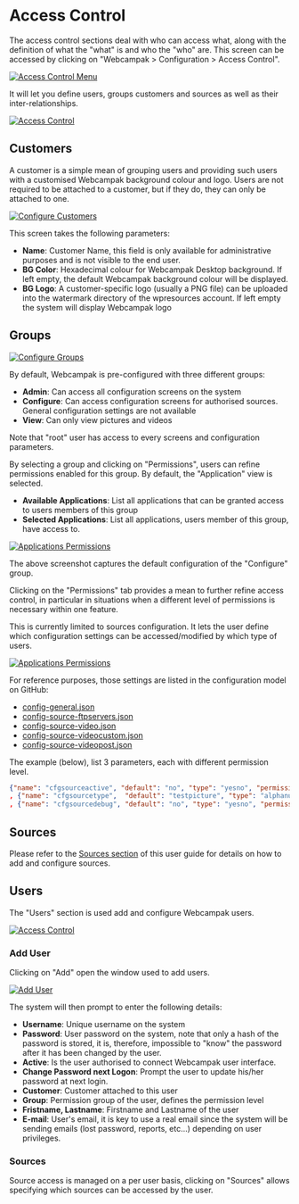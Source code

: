 # Access Control

The access control sections deal with who can access what, along with the definition of what the "what" is and who the "who" are. This screen can be accessed by clicking on "Webcampak > Configuration > Access Control".

[![Access Control Menu](images/desktop.menu.accesscontrol.en.png "Access Control Menu")](images/desktop.menu.accesscontrol.en.png "Click to see the full image.")

It will let you define users, groups customers and sources as well as their inter-relationships.

[![Access Control](images/desktop.accesscontrol.en.png "Access Control")](images/desktop.accesscontrol.en.png "Click to see the full image.")

## Customers

A customer is a simple mean of grouping users and providing such users with a customised Webcampak background colour and logo. Users are not required to be attached to a customer, but if they do, they can only be attached to one.

[![Configure Customers](images/desktop.accesscontrol.customers.en.png "Configure Customers")](images/desktop.accesscontrol.customers.en.png "Click to see the full image.")

This screen takes the following parameters:

* __Name__: Customer Name, this field is only available for administrative purposes and is not visible to the end user.
* __BG Color__: Hexadecimal colour for Webcampak Desktop background. If left empty, the default Webcampak background colour will be displayed.
* __BG Logo__: A customer-specific logo (usually a PNG file) can be uploaded into the watermark directory of the wpresources account. If left empty the system will display Webcampak logo

## Groups

[![Configure Groups](images/desktop.accesscontrol.groups.en.png "Configure Groups")](images/desktop.accesscontrol.groups.en.png "Click to see the full image.")

By default, Webcampak is pre-configured with three different groups:

* __Admin__: Can access all configuration screens on the system
* __Configure__: Can access configuration screens for authorised sources. General configuration settings are not available
* __View__: Can only view pictures and videos

Note that "root" user has access to every screens and configuration parameters.

By selecting a group and clicking on "Permissions", users can refine permissions enabled for this group. By default, the "Application" view is selected.

* __Available Applications__: List all applications that can be granted access to users members of this group
* __Selected Applications__: List all applications, users member of this group, have access to.

[![Applications Permissions](images/desktop.accesscontrol.groups.permissions.applications.en.png "Applications Permissions")](images/desktop.accesscontrol.groups.permissions.applications.en.png "Click to see the full image.")

The above screenshot captures the default configuration of the "Configure" group.

Clicking on the "Permissions" tab provides a mean to further refine access control, in particular in situations when a different level of permissions is necessary within one feature.

This is currently limited to sources configuration. It lets the user define which configuration settings can be accessed/modified by which type of users. 

[![Applications Permissions](images/desktop.accesscontrol.groups.permissions.permissions.en.png "Applications Permissions")](images/desktop.accesscontrol.groups.permissions.permissions.en.png "Click to see the full image.")

For reference purposes, those settings are listed in the configuration model on GitHub: 

* [config-general.json](https://github.com/Webcampak/core/blob/develop/config/config-general.json)
* [config-source-ftpservers.json](https://github.com/Webcampak/core/blob/develop/config/config-source-ftpservers.json)
* [config-source-video.json](https://github.com/Webcampak/core/blob/develop/config/config-source-video.json)
* [config-source-videocustom.json](https://github.com/Webcampak/core/blob/develop/config/config-source-videocustom.json)
* [config-source-videopost.json](https://github.com/Webcampak/core/blob/develop/config/config-source-videopost.json)

The example (below), list 3 parameters, each with different permission level.
```json
{"name": "cfgsourceactive", "default": "no", "type": "yesno", "permission": "SOURCES_CONFIGURATION_SIMPLE", "description": "Activation of the source, possible values: yes or no"}
, {"name": "cfgsourcetype",  "default": "testpicture", "type": "alphanum", "permission": "SOURCES_CONFIGURATION_ADVANCED", "description": "Type of the source, possible values: gphoto, webcam, ipcam, rtsp, webfile, wpak"}
, {"name": "cfgsourcedebug", "default": "no", "type": "yesno", "permission": "SOURCES_CONFIGURATION_EXPERT", "description": "Turn on detailed debugging for gphoto2, possible values: yes or no"}
```

## Sources

Please refer to the [Sources section](en_Sources.md) of this user guide for details on how to add and configure sources.

## Users

The "Users" section is used add and configure Webcampak users.

[![Access Control](images/desktop.accesscontrol.en.png "Access Control")](images/desktop.accesscontrol.en.png "Click to see the full image.")

### Add User

Clicking on "Add" open the window used to add users.

[![Add User](images/desktop.accesscontrol.users.add.en.png "Add User")](images/desktop.accesscontrol.users.add.en.png "Click to see the full image.")

The system will then prompt to enter the following details:

* __Username__: Unique username on the system
* __Password__: User password on the system, note that only a hash of the password is stored, it is, therefore, impossible to "know" the password after it has been changed by the user. 
* __Active__: Is the user authorised to connect Webcampak user interface. 
* __Change Password next Logon__: Prompt the user to update his/her password at next login.
* __Customer__: Customer attached to this user
* __Group__: Permission group of the user, defines the permission level
* __Fristname, Lastname__: Firstname and Lastname of the user
* __E-mail__: User's email, it is key to use a real email since the system will be sending emails (lost password, reports, etc...) depending on user privileges. 
 
### Sources

Source access is managed on a per user basis, clicking on "Sources" allows specifying which sources can be accessed by the user.